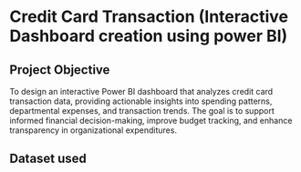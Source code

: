 # Credit Card Transaction (Interactive Dashboard creation using power BI)
## Project Objective
To design an interactive Power BI dashboard that analyzes credit card transaction data, providing actionable insights into spending patterns, departmental expenses, and transaction trends. The goal is to support informed financial decision-making, improve budget tracking, and enhance transparency in organizational expenditures.


## Dataset used


